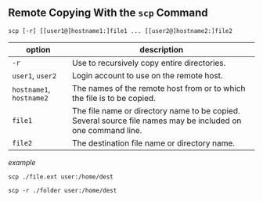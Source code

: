 ## Remote Copying With the `scp` Command

```
scp [-r] [[user1@]hostname1:]file1 ... [[user2@]hostname2:]file2
```

option | description
--- | ---
`-r` | Use to recursively copy entire directories.
`user1`, `user2` | Login account to use on the remote host.
`hostname1`, `hostname2` | The names of the remote host from or to which the file is to be copied.
`file1` | The file name or directory name to be copied. Several source file names may be included on one command line.
`file2` | The destination file name or directory name.

*example*
```
scp ./file.ext user:/home/dest
```
```
scp -r ./folder user:/home/dest
```